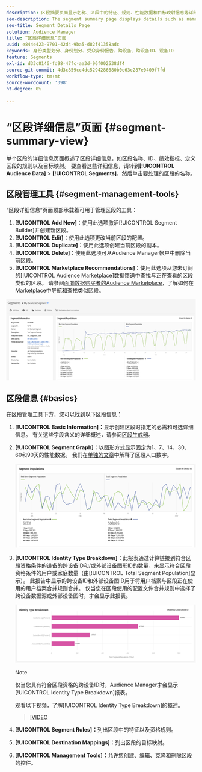 ```yaml
---
description: 区段摘要页面显示名称、区段中的特征、规则、性能数据和目标映射信息等详细信息。
seo-description: The segment summary page displays details such as name, traits in the segment, rules, performance data, and destination mapping information.
seo-title: Segment Details Page
solution: Audience Manager
title: “区段详细信息”页面
uuid: e844e423-9701-42d4-9ba5-d82f41358adc
keywords: 身份类型划分、身份划分、受众身份报告、跨设备、跨设备ID、设备ID
feature: Segments
exl-id: d33c8146-fd98-47fc-aa3d-96f002538df4
source-git-commit: 4d3c859cc4dc5294286680b0e63c287e0409f7fd
workflow-type: tm+mt
source-wordcount: '398'
ht-degree: 0%

---
```


# “区段详细信息”页面 {#segment-summary-view}

单个区段的详细信息页面概述了区段详细信息，如区段名称、ID、绩效指标、定义区段的规则以及目标映射。 要查看这些详细信息，请转到&#x200B;**[!UICONTROL Audience Data]** > **[!UICONTROL Segments]**，然后单击要处理的区段的名称。

## 区段管理工具 {#segment-management-tools}

“区段详细信息”页面顶部承载着可用于管理区段的工具：

1. **[!UICONTROL Add New]**：使用此选项激活[!UICONTROL Segment Builder]并创建新区段。
2. **[!UICONTROL Edit]**：使用此选项更改当前区段的配置。
3. **[!UICONTROL Duplicate]**：使用此选项创建当前区段的副本。
4. **[!UICONTROL Delete]**：使用此选项可从Audience Manager帐户中删除当前区段。
5. **[!UICONTROL Marketplace Recommendations]**：使用此选项从您未订阅的[!UICONTROL Audience Marketplace]数据馈送中查找与正在查看的区段类似的区段。 请参阅[面向数据购买者的Audience Marketplace](../audience-marketplace/marketplace-data-buyers/marketplace-data-buyers.md)，了解如何在Marketplace中导航和查找类似区段。

![基本区段信息](assets/basic-segment-information.png)

## 区段信息 {#basics}

在区段管理工具下方，您可以找到以下区段信息：

1. **[!UICONTROL Basic Information]：**&#x200B;显示创建区段时指定的必需和可选详细信息。 有关这些字段含义的详细概述，请参阅[区段生成器](segment-builder.md)。
2. **[!UICONTROL Segment Graph]：**&#x200B;以图形方式显示固定为1、7、14、30、60和90天的性能数据。 我们在[单独的文章](../../features/segments/segment-builder-data.md)中解释了区段人口数字。

   ![区段 — 图形](assets/segment-graph.png)

3. **[!UICONTROL Identity Type Breakdown]：**&#x200B;此报表通过计算链接到符合区段资格条件的设备的跨设备ID和/或外部设备图形ID的数量，来显示符合区段资格条件的用户或家庭数量（由[!UICONTROL Total Segment Population]显示）。 此报告中显示的跨设备ID和外部设备图ID用于将用户档案与区段正在使用的用户档案合并规则合并。 仅当您在区段使用的配置文件合并规则中选择了跨设备数据源或外部设备图时，才会显示此报表。

   ![区段 — 图形](assets/segment-type.png)

   >[!NOTE]
   >
   >仅当您具有符合区段资格的跨设备ID时，Audience Manager才会显示[!UICONTROL Identity Type Breakdown]报表。

   观看以下视频，了解[!UICONTROL Identity Type Breakdown]的概述。
   >[!VIDEO](https://video.tv.adobe.com/v/27977/)

4. **[!UICONTROL Segment Rules]：**&#x200B;列出区段中的特征以及资格规则。
5. **[!UICONTROL Destination Mappings]：**&#x200B;列出区段的目标映射。
6. **[!UICONTROL Management Tools]：**&#x200B;允许您创建、编辑、克隆和删除区段的控件。

